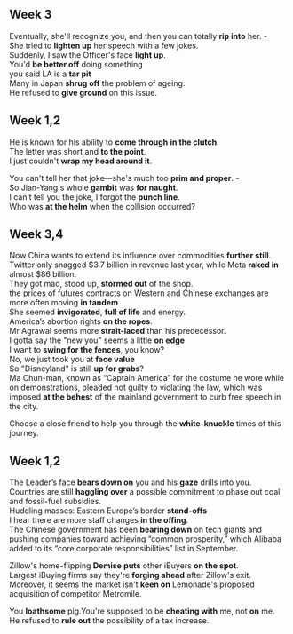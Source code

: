 

## Week 3

Eventually, she'll recognize you, and then you can totally **rip into** her. -  
She tried to **lighten up** her speech with a few jokes.  
Suddenly, I saw the Officer's face **light up**.  
You'd **be better off** doing something   
you said LA is a **tar pit**  
Many in Japan **shrug off** the problem of ageing.  
He refused to **give ground** on this issue.  

## Week 1,2

He is known for his ability to **come through** **in the clutch**.  
The letter was short and **to the point**.  
I just couldn't **wrap my head around it**.  

You can't tell her that joke—she's much too **prim and proper**. -  
So Jian-Yang's whole **gambit** was **for naught**.  
I can’t tell you the joke, I forgot the **punch line**.  
Who was **at the helm** when the collision occurred?  

## Week 3,4

Now China wants to extend its influence over commodities **further still**.   
Twitter only snagged $3.7 billion in revenue last year, while Meta **raked in** almost $86 billion.  
They got mad, stood up, **stormed out** of the shop.  
the prices of futures contracts on Western and Chinese exchanges are more often moving **in tandem**.  
She seemed **invigorated**, **full of life** and energy.  
America’s abortion rights **on the ropes**.  
Mr Agrawal seems more **strait-laced** than his predecessor.  
I gotta say the "new you" seems a little **on edge**  
I want to **swing for the fences**, you know?  
No, we just took you at **face value**  
So "Disneyland" is still **up for grabs**?    
Ma Chun-man, known as “Captain America” for the costume he wore while on demonstrations, pleaded not guilty to violating the law, which was imposed **at the behest** of the mainland government to curb free speech in the city.   

Choose a close friend to help you through the **white-knuckle** times of this journey.  

## Week 1,2

The Leader’s face **bears down on** you and his **gaze** drills into you.  
Countries are still **haggling over** a possible commitment to phase out coal and fossil-fuel subsidies.  
Huddling masses: Eastern Europe’s border **stand-offs**  
I hear there are more staff changes **in the offing**.  
The Chinese government has been **bearing down** on tech giants and pushing companies toward achieving “common prosperity,” which Alibaba added to its “core corporate responsibilities” list in September.  

Zillow's home-flipping **Demise** **puts** other iBuyers **on the spot**.  
Largest iBuying firms say they're **forging ahead** after Zillow's exit.  
Moreover, it seems the market isn't **keen on** Lemonade's proposed acquisition of competitor Metromile.  

You **loathsome** pig.You're supposed to be **cheating with** me, not **on** me.  
He refused to **rule out** the possibility of a tax increase.  

